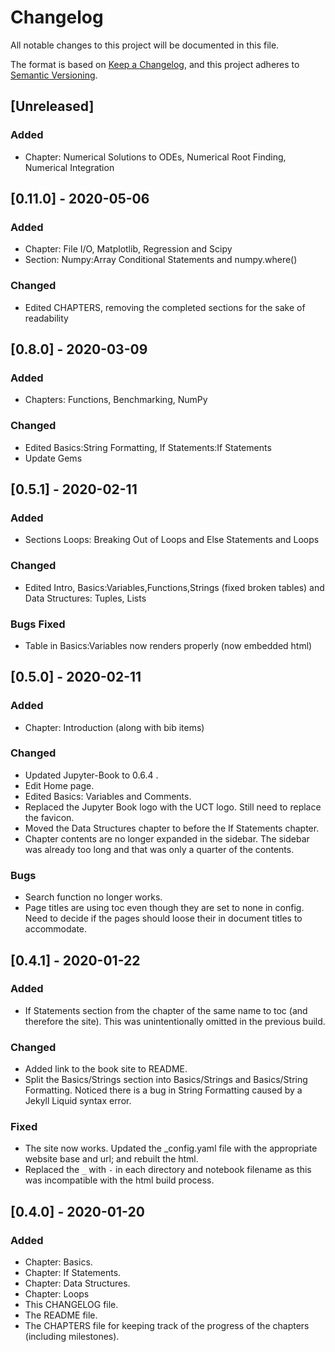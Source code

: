 # Changelog
All notable changes to this project will be documented in this file.

The format is based on [Keep a Changelog](https://keepachangelog.com/en/1.0.0/),
and this project adheres to [Semantic Versioning](https://semver.org/spec/v2.0.0.html).

## [Unreleased]

### Added

- Chapter: Numerical Solutions to ODEs, Numerical Root Finding, Numerical Integration

## [0.11.0] - 2020-05-06

### Added

- Chapter: File I/O, Matplotlib, Regression and Scipy
- Section: Numpy:Array Conditional Statements and numpy.where()

### Changed

- Edited CHAPTERS, removing the completed sections for the sake of readability

## [0.8.0] - 2020-03-09

### Added

- Chapters: Functions, Benchmarking, NumPy

### Changed

- Edited Basics:String Formatting, If Statements:If Statements
- Update Gems

## [0.5.1] - 2020-02-11

### Added

- Sections Loops: Breaking Out of Loops and Else Statements and Loops

### Changed

- Edited Intro, Basics:Variables,Functions,Strings (fixed broken tables) and Data Structures: Tuples, Lists

### Bugs Fixed

- Table in Basics:Variables now renders properly (now embedded html)


## [0.5.0] - 2020-02-11

### Added

- Chapter: Introduction (along with bib items)

### Changed

- Updated Jupyter-Book to 0.6.4 .
- Edit Home page.
- Edited Basics: Variables and Comments.
- Replaced the Jupyter Book logo with the UCT logo. Still need to replace the favicon.
- Moved the Data Structures chapter to before the If Statements chapter.
- Chapter contents are no longer expanded in the sidebar. The sidebar was already too long and that was only a quarter of the contents.

### Bugs

- Search function no longer works.
- Page titles are using toc even though they are set to none in config. Need to decide if the pages should loose their in document titles to accommodate.

## [0.4.1] - 2020-01-22
### Added

- If Statements section from the chapter of the same name to toc (and therefore the site). This was unintentionally omitted in the previous build.

### Changed

- Added link to the book site to README.
- Split the Basics/Strings section into Basics/Strings and Basics/String Formatting. Noticed there is a bug in String Formatting caused by a Jekyll Liquid syntax error.

### Fixed

- The site now works. Updated the _config.yaml file with the appropriate website base and url; and rebuilt the html.
- Replaced the `_` with `-` in each directory and notebook filename as this was incompatible with the html build process.

## [0.4.0] - 2020-01-20
### Added

- Chapter: Basics.
- Chapter: If Statements.
- Chapter: Data Structures.
- Chapter: Loops
- This CHANGELOG file.
- The README file.
- The CHAPTERS file for keeping track of the progress of the chapters (including milestones).